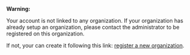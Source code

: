 __Warning:__

Your account is not linked to any organization. If your organization has already
setup an organization, please contact the administrator to be registered on this
organization.

If not, your can create it following this link: [register a new organization](/-/register_organization).
